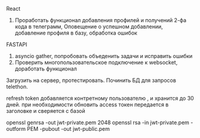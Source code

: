 React

1. Проработать функционал добавления профилей и получений 2-фа кода в телеграмм, Оповещение о успешном добавлении, добавление профиля в базу, обработка ошибок

FASTAPI

1. asyncio gather, попробовать объеденить задачи и исправить ошибки
2. Проверить многопользовательское подключение к websocket, доработать функционал

Загрузить на сервер, протестировать. Починить БД для запросов telethon.

refresh token добавляется контретному пользователю , и хранится до 30 дней. при необходимости обновить access токен передается в заголовке и сверяется с базой

openssl genrsa -out jwt-private.pem 2048
openssl rsa -in jwt-private.pem -outform PEM -pubout -out jwt-public.pem

